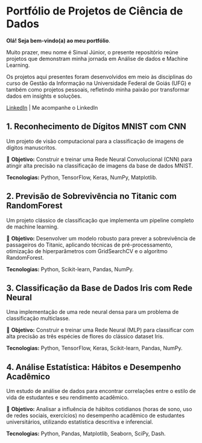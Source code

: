 # Portfólio de Projetos de Ciência de Dados

**Olá! Seja bem-vindo(a) ao meu portfólio**. 

Muito prazer, meu nome é Sinval Júnior, o presente repositório reúne projetos que demonstram minha jornada em Análise de dados e Machine Learning.

Os projetos aqui presentes foram desenvolvidos em meio às disciplinas do curso de Gestão da Informação na Universidade Federal de Goiás (UFG) e também como projetos pessoais, refletindo minha paixão por transformar dados em insights e soluções.

[LinkedIn](https://www.linkedin.com/in/sinval-luiz-de-lima-j%C3%BAnior-0511b7232?lipi=urn%3Ali%3Apage%3Ad_flagship3_profile_view_base_contact_details%3B5dDsxUloRTWhpRyym8ph8g%3D%3D)  | Me acompanhe o LinkedIn

## 1. Reconhecimento de Dígitos MNIST com CNN
Um projeto de visão computacional para a classificação de imagens de dígitos manuscritos.

🎯 **Objetivo:** Construir e treinar uma Rede Neural Convolucional (CNN) para atingir alta precisão na classificação de imagens da base de dados MNIST.

**Tecnologias:** Python, TensorFlow, Keras, NumPy, Matplotlib.

## 2. Previsão de Sobrevivência no Titanic com RandomForest
Um projeto clássico de classificação que implementa um pipeline completo de machine learning.

🎯 **Objetivo:** Desenvolver um modelo robusto para prever a sobrevivência de passageiros do Titanic, aplicando técnicas de pré-processamento, otimização de hiperparâmetros com GridSearchCV e o algoritmo RandomForest.

**Tecnologias:** Python, Scikit-learn, Pandas, NumPy.

## 3. Classificação da Base de Dados Iris com Rede Neural
Uma implementação de uma rede neural densa para um problema de classificação multiclasse.

🎯 **Objetivo:** Construir e treinar uma Rede Neural (MLP) para classificar com alta precisão as três espécies de flores do clássico dataset Iris.

**Tecnologias:** Python, TensorFlow, Keras, Scikit-learn, Pandas, NumPy.

## 4. Análise Estatística: Hábitos e Desempenho Acadêmico
Um estudo de análise de dados para encontrar correlações entre o estilo de vida de estudantes e seu rendimento acadêmico.

🎯 **Objetivo:** Analisar a influência de hábitos cotidianos (horas de sono, uso de redes sociais, exercícios) no desempenho acadêmico de estudantes universitários, utilizando estatística descritiva e inferencial.

**Tecnologias:** Python, Pandas, Matplotlib, Seaborn, SciPy, Dash.